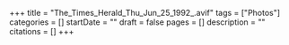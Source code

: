 +++
title = "The_Times_Herald_Thu_Jun_25_1992_.avif"
tags = ["Photos"]
categories = []
startDate = ""
draft = false
pages = []
description = ""
citations = []
+++
